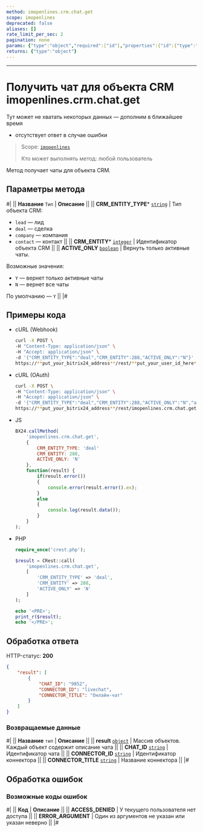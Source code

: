 ```yaml
---
method: imopenlines.crm.chat.get
scope: imopenlines
deprecated: false
aliases: []
rate_limit_per_sec: 2
pagination: none
params: {"type":"object","required":["id"],"properties":{"id":{"type":"integer"}}}
returns: {"type":"object"}
---
```



---

# Получить чат для объекта CRM imopenlines.crm.chat.get



Тут может не хватать некоторых данных — дополним в ближайшее время







- отсутствует ответ в случае ошибки





> Scope: [`imopenlines`](../../../scopes/permissions.md)
>
> Кто может выполнять метод: любой пользователь

Метод получает чаты для объекта CRM.

## Параметры метода



#|
|| **Название**
`Тип` | **Описание** ||
|| **CRM_ENTITY_TYPE***
[`string`](../../../data-types.md) | Тип объекта CRM: 
- `lead` — лид
- `deal` — сделка
- `company` — компания
- `contact` — контакт
 ||
|| **CRM_ENTITY***
[`integer`](../../../data-types.md) | Идентификатор объекта CRM ||
|| **ACTIVE_ONLY**
[`boolean`](../../../data-types.md) | Вернуть только активные чаты.

Возможные значения:
- `Y` — вернет только активные чаты
- `N` — вернет все чаты
 
По умолчанию — `Y` ||
|#

## Примеры кода





- cURL (Webhook)

    ```bash
    curl -X POST \
    -H "Content-Type: application/json" \
    -H "Accept: application/json" \
    -d '{"CRM_ENTITY_TYPE":"deal","CRM_ENTITY":288,"ACTIVE_ONLY":"N"}' \
    https://**put_your_bitrix24_address**/rest/**put_your_user_id_here**/**put_your_webbhook_here**/imopenlines.crm.chat.get
    ```

- cURL (OAuth)

    ```bash
    curl -X POST \
    -H "Content-Type: application/json" \
    -H "Accept: application/json" \
    -d '{"CRM_ENTITY_TYPE":"deal","CRM_ENTITY":288,"ACTIVE_ONLY":"N","auth":"**put_access_token_here**"}' \
    https://**put_your_bitrix24_address**/rest/imopenlines.crm.chat.get
    ```

- JS

    ```js
    BX24.callMethod(
        'imopenlines.crm.chat.get',
        {
            CRM_ENTITY_TYPE: 'deal'
            CRM_ENTITY: 288,
            ACTIVE_ONLY: 'N'
        },
        function(result) {
            if(result.error())
            {
                console.error(result.error().ex);
            }
            else
            {
                console.log(result.data());
            }
        }
    );
    ```

- PHP

    ```php
    require_once('crest.php');

    $result = CRest::call(
        'imopenlines.crm.chat.get',
        [
            'CRM_ENTITY_TYPE' => 'deal',
            'CRM_ENTITY' => 288,
            'ACTIVE_ONLY' => 'N'
        ]
    );

    echo '<PRE>';
    print_r($result);
    echo '</PRE>';
    ```



## Обработка ответа

HTTP-статус: **200**

```json
{
    "result": [
        {
            "CHAT_ID": "9852",
            "CONNECTOR_ID": "livechat",
            "CONNECTOR_TITLE": "Онлайн-чат"
        }
    ]
}
```

### Возвращаемые данные

#|
|| **Название**
`тип` | **Описание** ||
|| **result**
[`object`](../../data-types.md) | Массив объектов. Каждый объект содержит описание чата ||
|| **CHAT_ID**
[`string`](../../data-types.md) | Идентификатор чата ||
|| **CONNECTOR_ID**
[`string`](../../data-types.md) | Идентификатор коннектора ||
|| **CONNECTOR_TITLE**
[`string`](../../data-types.md) | Название коннектора ||
|#

## Обработка ошибок

### Возможные коды ошибок

#|
|| **Код** | **Описание** ||
|| **ACCESS_DENIED** | У текущего пользователя нет доступа ||
|| **ERROR_ARGUMENT** | Один из аргументов не указан или указан неверно ||
|#

